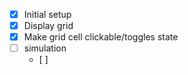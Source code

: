 - [x] Initial setup
- [x] Display grid
- [x] Make grid cell clickable/toggles state
- [ ] simulation
  - [ ]
